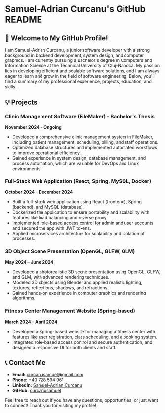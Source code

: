 # Samuel-Adrian Curcanu's GitHub README

## 👋 Welcome to My GitHub Profile!

I am Samuel-Adrian Curcanu, a junior software developer with a strong background in backend development, system design, and computer graphics. I am currently pursuing a Bachelor's degree in Computers and Information Science at the Technical University of Cluj-Napoca. My passion lies in developing efficient and scalable software solutions, and I am always eager to learn and grow in the field of software engineering. Below, you'll find a summary of my professional experience, projects, education, and skills.

## 💡 Projects

### Clinic Management Software (FileMaker) - Bachelor's Thesis  
**November 2024 – Ongoing**  
- Developed a comprehensive clinic management system in FileMaker, including patient management, scheduling, billing, and staff operations.  
- Optimized database structures and implemented automated workflows to improve operational efficiency.  
- Gained experience in system design, database management, and process automation, which are valuable for DevOps and Linux environments.

### Full-Stack Web Application (React, Spring, MySQL, Docker)  
**October 2024 - December 2024**  
- Built a full-stack web application using React (frontend), Spring (backend), and MySQL (database).  
- Dockerized the application to ensure portability and scalability with features like load balancing and reverse proxy.  
- Implemented role-based access control for admin and user accounts and secured the app with JWT tokens.  
- Applied microservices architecture for scalability and isolation of processes.

### 3D Object Scene Presentation (OpenGL, GLFW, GLM)  
**May 2024 – June 2024**  
- Developed a photorealistic 3D scene presentation using OpenGL, GLFW, and GLM, with advanced rendering techniques.  
- Modeled 3D objects using Blender and applied realistic lighting, textures, reflections, shadows, and refractions.  
- Gained hands-on experience in computer graphics and rendering algorithms.

### Fitness Center Management Website (Spring-based)  
**March 2024 – April 2024**  
- Developed a Spring-based website for managing a fitness center with features like user registration, class scheduling, and a booking system.  
- Integrated role-based access control and secure authentication, and designed a responsive UI for both clients and staff.

## 📞 Contact Me

- **Email:** [curcanusamuel@gmail.com](mailto:curcanusamuel@gmail.com)  
- **Phone:** +40 728 594 961  
- **LinkedIn:** [Samuel-Adrian Curcanu](https://www.linkedin.com/in/samuel-adrian-curcanu-b529b3261/)  
- **GitHub:** [curcanusamuel](https://github.com/curcanusamuel)

Feel free to reach out if you have any questions, opportunities, or just want to connect! Thank you for visiting my profile!
